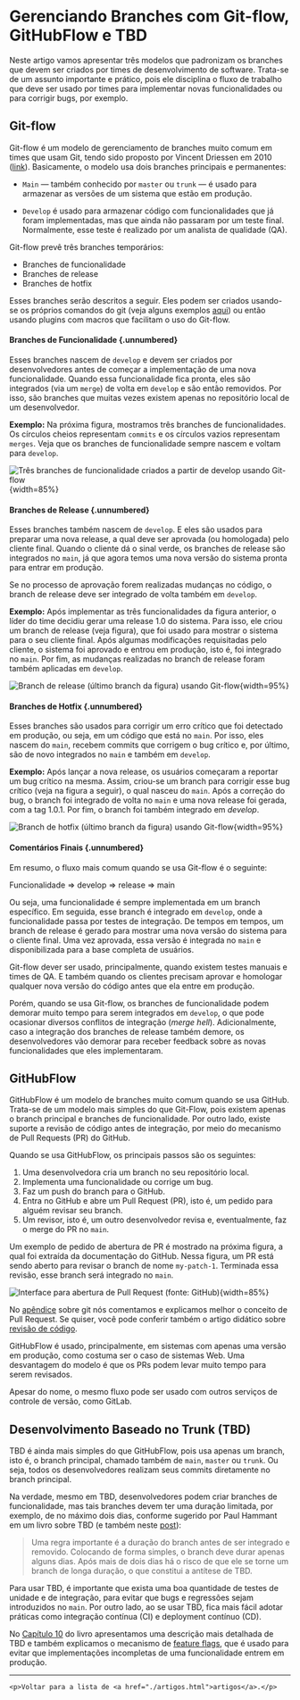 
# Gerenciando Branches com Git-flow, GitHubFlow e TBD

Neste artigo vamos apresentar três modelos que padronizam os branches
que devem ser criados por times de desenvolvimento
de software. Trata-se de um assunto importante e prático, pois
ele disciplina o fluxo de trabalho que deve ser usado por times 
para implementar novas funcionalidades ou para corrigir bugs, 
por exemplo.

## Git-flow

Git-flow é um modelo de gerenciamento de branches muito comum em times 
que usam Git, tendo sido proposto por Vincent Driessen em 2010 
([link](https://nvie.com/posts/a-successful-git-branching-model/)).
Basicamente, o modelo usa dois branches principais e permanentes:

* `Main` — também conhecido por `master` ou `trunk` — é usado para 
armazenar as versões de um sistema que estão em produção.

* `Develop` é usado para armazenar código com funcionalidades que já foram
implementadas, mas que ainda não passaram por um teste final.
Normalmente, esse teste é realizado por um analista de qualidade (QA).

Git-flow prevê três branches temporários: 

* Branches de funcionalidade
* Branches de release
* Branches de hotfix

Esses branches serão descritos a seguir. Eles podem ser criados usando-se
os próprios comandos do git (veja alguns exemplos 
[aqui](https://nvie.com/posts/a-successful-git-branching-model)) ou então
usando plugins com macros que facilitam o uso do Git-flow.

#### Branches de Funcionalidade {.unnumbered}

Esses branches nascem de `develop` e devem ser criados por 
desenvolvedores antes de começar a implementação de uma nova 
funcionalidade. Quando essa funcionalidade fica pronta, eles 
são integrados (via um `merge`) de volta em `develop` e 
são então removidos. Por isso, são branches que muitas vezes 
existem apenas no repositório local de um desenvolvedor.

**Exemplo:** Na próxima figura, mostramos três branches de 
funcionalidades. Os círculos cheios representam `commits`
e os círculos vazios representam `merges`. 
Veja que os branches de funcionalidade sempre nascem e 
voltam para `develop`. 

![Três branches de funcionalidade criados a partir de develop usando Git-flow](./figs/git-flow-feature-branch.png){width=85%}

#### Branches de Release {.unnumbered}

Esses branches também nascem de `develop`. E eles são usados 
para preparar uma nova release, a qual deve ser aprovada 
(ou homologada) pelo cliente final. Quando o cliente dá o 
sinal verde, os branches de release são integrados no `main`, 
já que agora temos uma nova versão do sistema pronta para 
entrar em produção. 

Se no processo de aprovação forem realizadas mudanças 
no código, o branch de release deve ser integrado de volta 
também em `develop`. 

**Exemplo:**  Após implementar as três funcionalidades da 
figura anterior, o líder do time decidiu gerar uma release 1.0 
do sistema. Para isso, ele criou um branch de release (veja figura), 
que foi usado para mostrar o sistema para o seu cliente final. 
Após algumas modificações requisitadas pelo cliente,  o sistema 
foi aprovado e entrou em produção, isto é, foi integrado 
no `main`.  Por fim, as mudanças realizadas no branch de release 
foram também aplicadas em `develop`.

![Branch de release (último branch da figura) usando Git-flow](./figs/git-flow-release-branch.png){width=95%}

#### Branches de Hotfix {.unnumbered}

Esses branches são usados para corrigir um erro
crítico que foi detectado em produção, ou seja, em um código que está
no `main`. Por isso, eles nascem do `main`, recebem commits que corrigem
o bug crítico e, por último, são de novo integrados no `main` e também
em `develop`.

**Exemplo:** Após lançar a nova release, os usuários começaram a 
reportar um bug crítico na mesma. Assim, criou-se um branch para
corrigir esse bug crítico (veja na figura a seguir), o qual nasceu 
do `main`. Após a correção do bug, o branch foi integrado de volta 
no `main` e uma nova release foi gerada, com a tag 1.0.1. Por fim, 
o branch foi também integrado em *develop*.

![Branch de hotfix (último branch da figura) usando Git-flow](./figs/git-flow-hotfix-branch.png){width=95%}

#### Comentários Finais {.unnumbered}

Em resumo, o fluxo mais comum quando se usa Git-flow é o seguinte:

Funcionalidade ⇒ develop ⇒ release ⇒ main

Ou seja, uma funcionalidade é sempre implementada em um branch 
específico. Em seguida, esse branch é integrado em `develop`, onde 
a funcionalidade passa por testes de integração. De tempos em 
tempos, um branch de release é gerado para mostrar uma nova versão 
do sistema para o cliente final. Uma vez aprovada, essa versão
é integrada no `main` e disponibilizada para a base completa 
de usuários.

Git-flow dever ser usado, principalmente, quando existem 
testes manuais e times de QA. E também quando os clientes precisam 
aprovar e homologar qualquer nova versão do código antes que ela entre 
em produção.

Porém, quando se usa Git-flow, os branches de funcionalidade podem 
demorar muito tempo para serem integrados em `develop`, o que pode 
ocasionar diversos conflitos de integração (*merge hell*). 
Adicionalmente, caso a integração dos branches de release também 
demore, os desenvolvedores vão demorar para receber feedback 
sobre as novas funcionalidades que eles implementaram.

## GitHubFlow 

GitHubFlow é um modelo de branches muito comum quando se usa GitHub.
Trata-se de um modelo mais simples do que Git-Flow, pois existem
apenas o branch principal e branches de funcionalidade. Por outro lado, 
existe suporte a revisão de código antes de integração, por meio do 
mecanismo de Pull Requests (PR) do GitHub.

Quando se usa GitHubFlow, os principais passos são os seguintes:

1. Uma desenvolvedora cria um branch no seu repositório local.
2. Implementa uma funcionalidade ou corrige um bug.
3. Faz um push do branch para o GitHub.
4. Entra no GitHub e abre um Pull Request (PR), isto é, um
  pedido para alguém revisar seu branch. 
5. Um revisor, isto é, um outro desenvolvedor revisa e, eventualmente,
  faz o merge do PR no `main`.

Um exemplo de pedido de abertura de PR é mostrado na próxima figura,
a qual foi extraída da documentação do GitHub. Nessa figura, um PR
está sendo aberto para revisar o branch de nome  `my-patch-1`. 
Terminada essa revisão, esse branch será integrado no `main`.

![Interface para abertura de Pull Request (fonte: GitHub)](./figs/github-flow-pr.png){width=85%}

No [apêndice](https://engsoftmoderna.info/capAp.html#pull-requests) 
sobre git nós comentamos e explicamos melhor o conceito de Pull Request. 
Se quiser, você pode conferir também o artigo didático sobre 
[revisão de código](https://engsoftmoderna.info/artigos/revisao-codigo.html).

GitHubFlow é usado, principalmente, em sistemas com apenas uma 
versão em produção, como costuma ser o caso de sistemas Web.
Uma desvantagem do modelo é que os PRs podem levar muito tempo 
para serem revisados.

Apesar do nome, o mesmo fluxo pode ser usado com outros serviços
de controle de versão, como GitLab. 

## Desenvolvimento Baseado no Trunk (TBD) 

TBD é ainda mais simples do que GitHubFlow, pois usa apenas um branch, 
isto é, o branch principal, chamado também de `main`, `master` ou 
`trunk`. Ou seja, todos os desenvolvedores realizam seus commits 
diretamente no branch principal.

Na verdade, mesmo em TBD, desenvolvedores podem criar branches de 
funcionalidade, mas tais branches devem ter uma duração limitada, 
por exemplo, de no máximo dois dias, conforme sugerido por 
Paul Hammant em um livro sobre TBD (e também neste 
[post](https://trunkbaseddevelopment.com/short-lived-feature-branches/)):

> Uma regra importante é a duração do branch antes de ser integrado
e removido. Colocando de forma simples, o branch deve durar apenas 
alguns dias. Após mais de dois dias há o risco de que ele se torne
um branch de longa duração, o que constitui a antítese de TBD.

Para usar TBD, é importante que exista uma boa quantidade de testes
de unidade e de integração, para evitar que bugs e regressões sejam
introduzidos no `main`. Por outro lado, ao se usar TBD, fica mais
fácil adotar práticas como integração contínua (CI) e deployment
contínuo (CD). 

No [Capítulo 10](https://engsoftmoderna.info/cap10.html#desenvolvimento-baseado-no-trunk) do livro apresentamos uma 
descrição mais detalhada de TBD e também explicamos o mecanismo de 
[feature flags](https://engsoftmoderna.info/cap10.html#feature-flags), 
que é usado para evitar que implementações incompletas de uma
funcionalidade entrem em produção.


* * * 

```{=html}
<p>Voltar para a lista de <a href="./artigos.html">artigos</a>.</p>
```